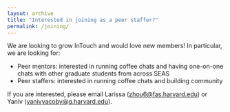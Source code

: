 ```yaml
---
layout: archive
title: "Interested in joining as a peer staffer?"
permalink: /joining/
---
```


We are looking to grow InTouch and would love new members! In particular, we are looking for:
* Peer mentors: interested in running coffee chats and having one-on-one chats with other graduate students from across SEAS
* Peer staffers: interested in running coffee chats and building community

If you are interested, please email Larissa (zhou6@fas.harvard.edu) or Yaniv (yanivyacoby@g.harvard.edu). 
